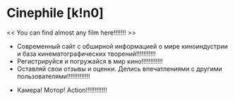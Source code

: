   # Сinephile [k!n0]
<< You can find almost any film here!!!!!!! >>

- Современный сайт с обширной информацией о мире киноиндустрии и база кинематографических творений!!!!!!!!!!!
- Регистрируйся и погружайся в мир кино!!!!!!!!!!!!
- Оставляй свои отзывы и оценки. Делись впечатлениями с другими пользователями!!!!!!!!!!!!!

* Камера! Мотор! Action!!!!!!!!!!!!
